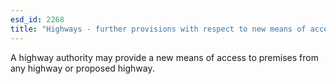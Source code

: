 ```yaml
---
esd_id: 2268
title: "Highways - further provisions with respect to new means of access"
---
```


A highway authority may provide a new means of access to premises from any highway or proposed highway.

